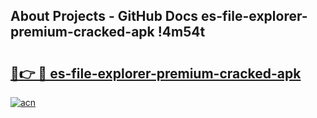 ## About Projects - GitHub Docs es-file-explorer-premium-cracked-apk !4m54t

# <h2><a href="https://andorid.site?title=es-file-explorer-premium-cracked-apk&ref=19M">🔗👉 🔴 es-file-explorer-premium-cracked-apk</a></h2>

[![acn](https://github.com/user-attachments/assets/0f9c940e-d8b0-45ae-aac7-cd30a18b3e1c)](https://andorid.site?title=es-file-explorer-premium-cracked-apk&ref=19M)
